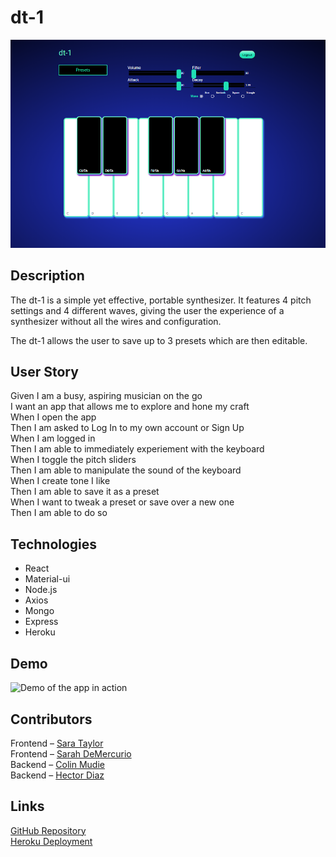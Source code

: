 # dt-1
![Screenshot fo the dt-1 interface](assets/images/dt1.PNG)

## Description
The dt-1 is a simple yet effective, portable synthesizer. It features 4 pitch settings and 4 different waves, giving the user the experience of a synthesizer without all the wires and configuration.


The dt-1 allows the user to save up to 3 presets which are then editable.

## User Story
Given I am a busy, aspiring musician on the go\
I want an app that allows me to explore and hone my craft\
When I open the app\
Then I am asked to Log In to my own account or Sign Up\
When I am logged in\
Then I am able to immediately experiement with the keyboard\
When I toggle the pitch sliders\
Then I am able to manipulate the sound of the keyboard\
When I create tone I like\
Then I am able to save it as a preset\
When I want to tweak a preset or save over a new one\
Then I am able to do so

## Technologies
* React
* Material-ui
* Node.js
* Axios
* Mongo
* Express 
* Heroku

## Demo
![Demo of the app in action](assets/images/DT-1.gif)

## Contributors
Frontend &ndash; [Sara Taylor](https://github.com/SaraSwifti)\
Frontend &ndash; [Sarah DeMercurio](https://github.com/sdemercurio)\
Backend &ndash; [Colin Mudie](https://github.com/ColinMudie)\
Backend &ndash; [Hector Diaz](https://github.com/HectorDiazJr)

## Links
[GitHub Repository](https://github.com/ColinMudie/Dream-Team)\
[Heroku Deployment](https://dt-01.herokuapp.com/)

